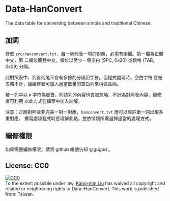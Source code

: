 Data-HanConvert
===============

The data table for converting between simple and traditional Chinese.

## 加詞

修改 `src/hanconvert.txt`，每一列代表一項的對應，必需有兩欄。第一欄為正體中文，第
二欄位簡體中文。欄位以至少一個空白 (SPC, 0x20) 或跳格 (TAB, 0x09) 分隔。

此對照表中，列首列尾不宜有多餘的分隔用字符。但程式處理時，空白字符
應被忽略不計，讓編修者可加入適當數量的空白列來稍做區隔。

若一列中以 `#` 字符為起首，則該列的內容也會被忽略，不計為對照表內容。編修者可利用
以此方式在檔案中加入註解。

注意：正簡對照並非完美一對一對應，`hanconvert.txt` 應可以容許單一詞出現多重對應，
撰寫處理程式時應理解此點，並依情境所需選擇適當的處理方式。

## 編修權限

如果需要編修權限，請將 github 帳號告知 @gugod 。

## License: CC0

<p xmlns:dct="http://purl.org/dc/terms/" xmlns:vcard="http://www.w3.org/2001/vcard-rdf/3.0#">
  <a rel="license"
     href="http://creativecommons.org/publicdomain/zero/1.0/">
    <img src="http://i.creativecommons.org/p/zero/1.0/88x31.png" style="border-style: none;" alt="CC0" />
  </a>
  <br />
  To the extent possible under law,
  <a rel="dct:publisher"
     href="https://github.com/perltaiwan/Data-HanConvert">
    <span property="dct:title">Kang-min Liu</span></a>
  has waived all copyright and related or neighboring rights to
  <span property="dct:title">Data::HanConvert</span>.
This work is published from:
<span property="vcard:Country" datatype="dct:ISO3166"
      content="TW" about="https://github.com/perltaiwan/Data-HanConvert">
  Taiwan</span>.
</p>
